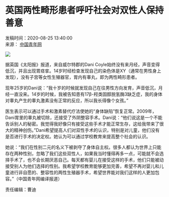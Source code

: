 # 英国两性畸形患者呼吁社会对双性人保持善意

发稿时间：2020-08-25 13:40:00  
来源： [中国青年网](//d.youth.cn/shrgch/202008/t20200825_12465515.htm)

![](./W020200825494658393436.jpg)

据英国《太阳报》报道，来自威尔特郡的Dani Coyle始终没有来月经，声音变得低沉，并且出现胃痉挛。14岁时经检查发现自己的染色体是XY（通常在男性身上发现），没有子宫等女性生殖器官，胃内有睾丸，即为两性畸形患者。

现年25岁的Dani说：“我十岁的时候就发现自己在往男性方向发育，声音低沉，月经一直没来。14岁的时候，我被告知患有17β-羟类固醇脱氢酶3缺乏症，我的身体对睾丸产生的睾丸激素没有正常的反应，所以我长得像个女孩。”

医生表示可以通过手术和激素替代疗法使她的“身体缺陷”恢复正常。2009年，Dani胃里的睾丸被切除，还接受了外阴整容手术。Dani说：“他们说这是一个不能告诉别人的秘密。我觉得我好像只有接受这些手术才能正常生存，这给我带来了很大的精神创伤。”Dani希望提高人们对双性手术的认识，特别是对儿童，他们没有是否进行手术的决定权。她认为可以通过学校教育来提高整个社会的认识。

她说：“我们在性别二元的名义下被剥夺了身体自主权。很多人都认为世界上只能存在两种性别，忽略了我们这些双性人，如果我当时懂得再多一点，可能就不会选择手术了，也不会长期厌恶自己。每天都有婴儿在接受这样的手术，他们只能被动接受别人为他们选择的性别。我希望学校教育能够更加完善，希望不再对婴儿和儿童进行非自愿的、整容性的两性生殖器手术，希望世界能对我们这样的人更加包容。”（中国青年网编译报道）

责任编辑：曹迪